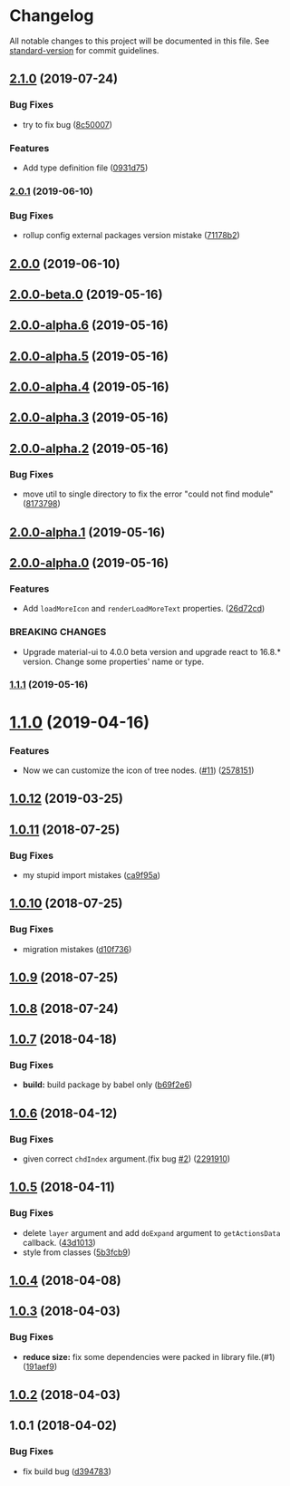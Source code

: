 # Changelog

All notable changes to this project will be documented in this file. See [standard-version](https://github.com/conventional-changelog/standard-version) for commit guidelines.

## [2.1.0](https://github.com/shallinta/material-ui-tree/compare/v2.0.1...v2.1.0) (2019-07-24)


### Bug Fixes

* try to fix bug ([8c50007](https://github.com/shallinta/material-ui-tree/commit/8c50007))


### Features

* Add type definition file ([0931d75](https://github.com/shallinta/material-ui-tree/commit/0931d75))



### [2.0.1](https://github.com/shallinta/material-ui-tree/compare/v2.0.0...v2.0.1) (2019-06-10)


### Bug Fixes

* rollup config external packages version mistake ([71178b2](https://github.com/shallinta/material-ui-tree/commit/71178b2))



## [2.0.0](https://github.com/shallinta/material-ui-tree/compare/v1.1.1...v2.0.0) (2019-06-10)



## [2.0.0-beta.0](https://github.com/shallinta/material-ui-tree/compare/v2.0.0-alpha.6...v2.0.0-beta.0) (2019-05-16)



## [2.0.0-alpha.6](https://github.com/shallinta/material-ui-tree/compare/v2.0.0-alpha.5...v2.0.0-alpha.6) (2019-05-16)



## [2.0.0-alpha.5](https://github.com/shallinta/material-ui-tree/compare/v2.0.0-alpha.4...v2.0.0-alpha.5) (2019-05-16)



## [2.0.0-alpha.4](https://github.com/shallinta/material-ui-tree/compare/v2.0.0-alpha.3...v2.0.0-alpha.4) (2019-05-16)



## [2.0.0-alpha.3](https://github.com/shallinta/material-ui-tree/compare/v2.0.0-alpha.2...v2.0.0-alpha.3) (2019-05-16)



## [2.0.0-alpha.2](https://github.com/shallinta/material-ui-tree/compare/v2.0.0-alpha.1...v2.0.0-alpha.2) (2019-05-16)


### Bug Fixes

* move util to single directory to fix the error "could not find module" ([8173798](https://github.com/shallinta/material-ui-tree/commit/8173798))



## [2.0.0-alpha.1](https://github.com/shallinta/material-ui-tree/compare/v2.0.0-alpha.0...v2.0.0-alpha.1) (2019-05-16)



## [2.0.0-alpha.0](https://github.com/shallinta/material-ui-tree/compare/v1.1.0...v2.0.0-alpha.0) (2019-05-16)


### Features

* Add `loadMoreIcon` and `renderLoadMoreText` properties. ([26d72cd](https://github.com/shallinta/material-ui-tree/commit/26d72cd))


### BREAKING CHANGES

* Upgrade material-ui to 4.0.0 beta version and upgrade react to 16.8.* version. Change some properties\' name or type.



### [1.1.1](https://github.com/shallinta/material-ui-tree/compare/v1.1.0...v1.1.1) (2019-05-16)



<a name="1.1.0"></a>
# [1.1.0](https://github.com/shallinta/material-ui-tree/compare/v1.0.12...v1.1.0) (2019-04-16)


### Features

* Now we can customize the icon of tree nodes. ([#11](https://github.com/shallinta/material-ui-tree/issues/11)) ([2578151](https://github.com/shallinta/material-ui-tree/commit/2578151))



<a name="1.0.12"></a>
## [1.0.12](https://github.com/shallinta/material-ui-tree/compare/v1.0.11...v1.0.12) (2019-03-25)



<a name="1.0.11"></a>
## [1.0.11](https://github.com/shallinta/material-ui-tree/compare/v1.0.10...v1.0.11) (2018-07-25)


### Bug Fixes

* my stupid import mistakes ([ca9f95a](https://github.com/shallinta/material-ui-tree/commit/ca9f95a))



<a name="1.0.10"></a>
## [1.0.10](https://github.com/shallinta/material-ui-tree/compare/v1.0.9...v1.0.10) (2018-07-25)


### Bug Fixes

* migration mistakes ([d10f736](https://github.com/shallinta/material-ui-tree/commit/d10f736))



<a name="1.0.9"></a>
## [1.0.9](https://github.com/shallinta/material-ui-tree/compare/v1.0.7...v1.0.9) (2018-07-25)



<a name="1.0.8"></a>
## [1.0.8](https://github.com/MoamenMohamed/material-ui-tree/compare/v1.0.7...v1.0.8) (2018-07-24)



<a name="1.0.7"></a>
## [1.0.7](https://github.com/shallinta/material-ui-tree/compare/v1.0.6...v1.0.7) (2018-04-18)


### Bug Fixes

* **build:** build package by babel only ([b69f2e6](https://github.com/shallinta/material-ui-tree/commit/b69f2e6))



<a name="1.0.6"></a>
## [1.0.6](https://github.com/shallinta/material-ui-tree/compare/v1.0.5...v1.0.6) (2018-04-12)


### Bug Fixes

* given correct `chdIndex` argument.(fix bug [#2](https://github.com/shallinta/material-ui-tree/issues/2)) ([2291910](https://github.com/shallinta/material-ui-tree/commit/2291910))



<a name="1.0.5"></a>
## [1.0.5](https://github.com/shallinta/material-ui-tree/compare/v1.0.4...v1.0.5) (2018-04-11)


### Bug Fixes

* delete `layer` argument and add `doExpand` argument to `getActionsData` callback. ([43d1013](https://github.com/shallinta/material-ui-tree/commit/43d1013))
* style from classes ([5b3fcb9](https://github.com/shallinta/material-ui-tree/commit/5b3fcb9))



<a name="1.0.4"></a>
## [1.0.4](https://github.com/shallinta/material-ui-tree/compare/v1.0.3...v1.0.4) (2018-04-08)



<a name="1.0.3"></a>
## [1.0.3](https://github.com/shallinta/material-ui-tree/compare/v1.0.2...v1.0.3) (2018-04-03)


### Bug Fixes

* **reduce size:** fix some dependencies were packed in library file.(#1) ([191aef9](https://github.com/shallinta/material-ui-tree/commit/191aef9))



<a name="1.0.2"></a>
## [1.0.2](https://github.com/shallinta/material-ui-tree/compare/v1.0.1...v1.0.2) (2018-04-03)



<a name="1.0.1"></a>
## 1.0.1 (2018-04-02)


### Bug Fixes

* fix build bug ([d394783](https://github.com/shallinta/material-ui-tree/commit/d394783))
